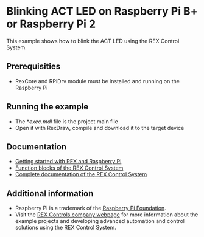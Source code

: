 Blinking ACT LED on Raspberry Pi B+ or Raspberry Pi 2
=====================================================

This example shows how to blink the ACT LED using the REX Control System.

## Prerequisities ##
- RexCore and RPiDrv module must be installed and running on the Raspberry Pi

## Running the example ##
- The **exec.mdl* file is the project main file
- Open it with RexDraw, compile and download it to the target device

## Documentation ##

- [Getting started with REX and Raspberry Pi](http://www.rexcontrols.com/media/DOC/ENGLISH/REX_Getting_Started_RasPi_ENG.pdf)
- [Function blocks of the REX Control System](http://www.rexcontrols.com/media/HTML/DOC/ENGLISH/index.html)
- [Complete documentation of the REX Control System](http://www.rexcontrols.com/documentation-and-support)

## Additional information ##

- Raspberry Pi is a trademark of the [Raspberry Pi Foundation](http://www.raspberrypi.org).
- Visit the [REX Controls company webpage](http://www.rexcontrols.com) 
for more information about the example projects and developing advanced 
automation and control solutions using the REX Control System.

